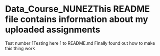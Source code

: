 # Data_Course_NUNEZThis README file contains information about my uploaded assignments
Test number 1Testing here 1 to README.md
Finally found out how to make this thing work

